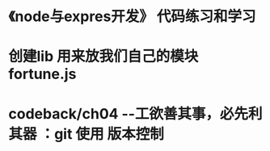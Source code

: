 # 《node与expres开发》 代码练习和学习

# 创建lib 用来放我们自己的模块 fortune.js

# codeback/ch04 --工欲善其事，必先利其器 ：git 使用  版本控制
